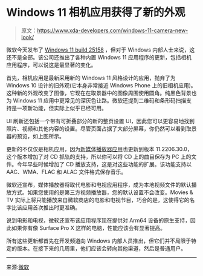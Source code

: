 # Windows 11 相机应用获得了新的外观

> 原文：<https://www.xda-developers.com/windows-11-camera-new-look/>

微软今天发布了 [Windows 11 build 25158](https://www.xda-developers.com/windows-11-build-25158-dynamic-widget-content/) ，但对于 Windows 内部人士来说，这还不是全部。该公司还推出了各种内置 Windows 11 应用程序的更新，包括相机应用程序，可以说这是最显著的变化。

首先，相机应用是最新采用新的 Windows 11 风格设计的应用，抛弃了为 Windows 10 设计的旧外观(它本身非常接近 Windows Phone 上的旧相机应用)。这种新的外观改变了图像，它现在在取景器中的图像周围使用圆角。纯黑色背景也为 Windows 11 应用中更常见的深灰色让路。微软还提到二维码和条形码扫描支持是一项新功能，但实际上似乎已经可用。

UI 刷新还包括一个带有可折叠部分的新的整页设置 UI，因此您可以更容易地找到照片、视频和其他内容的设置。尽管页面占据了大部分屏幕，你仍然可以看到取景器的预览，如上图所示。

更新的不仅仅是相机应用，因为[新媒体播放器应用](https://www.xda-developers.com/windows-11-media-player-beta-channel/)也更新到版本 11.2206.30.0，这个版本增加了对 CD 抓轨的支持，所以你可以将 CD 上的曲目保存为 PC 上的文件。今年早些时候增加了 CD 播放支持，这是对这些功能的扩展。该功能支持以 AAC、WMA、FLAC 和 ALAC 文件格式保存音乐。

微软还宣布，媒体播放器将取代电影和电视应用程序，成为本地视频文件的默认播放方式。如果您使用的是第三方视频播放器，您的默认设置不会改变。Movies & TV 实际上将只能播放来自微软商店的电影和电视节目，巧合的是，这使得它的名字比该应用首次推出时更准确。

说到电影和电视，微软还宣布该应用程序现在提供对 Arm64 设备的原生支持，因此如果你有像 Surface Pro X 这样的电脑，性能应该会有显著提高。

所有这些更新都首先在开发频道向 Windows 内部人员推出，但它们并不局限于特定的版本。在接下来的几周里，他们应该会转向其他渠道，然后是普通用户。

* * *

来源:[微软](https://blogs.windows.com/windows-insider/2022/07/13/camera-app-refresh-and-media-player-update-for-windows-insiders/)